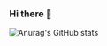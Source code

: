 ### Hi there 👋

![Anurag's GitHub stats](https://github-readme-stats.vercel.app/api?username=uhcho2020&show_icons=true&theme=gruvbox)
<!--
**uhcho2020/uhcho2020** is a ✨ _special_ ✨ repository because its `README.md` (this file) appears on your GitHub profile.

[![Solved.ac
프로필](http://mazassumnida.wtf/api/v2/generate_badge?boj=uhcho2020)](https://solved.ac/uhcho2020)

Here are some ideas to get you started:

- 🔭 I’m currently working on ...
- 🌱 I’m currently learning ...
- 👯 I’m looking to collaborate on ...
- 🤔 I’m looking for help with ...
- 💬 Ask me about ...
- 📫 How to reach me: ...
- 😄 Pronouns: ...
- ⚡ Fun fact: ...
-->
